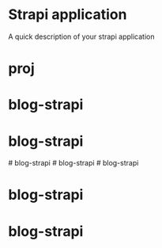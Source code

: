 # Strapi application

A quick description of your strapi application
# proj
# blog-strapi
# blog-strapi
#   b l o g - s t r a p i  
 #   b l o g - s t r a p i  
 # blog-strapi
# blog-strapi
# blog-strapi

